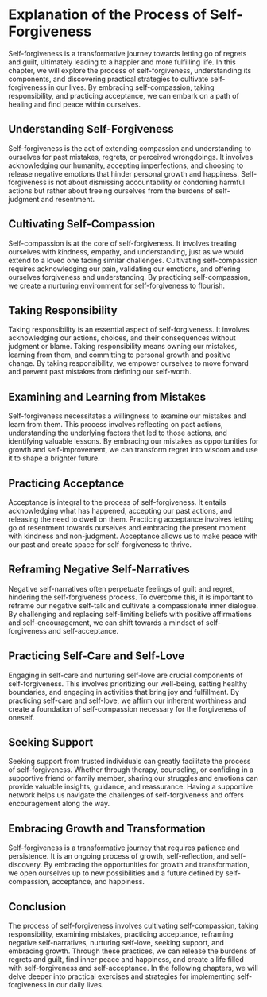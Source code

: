 Explanation of the Process of Self-Forgiveness
=========================================================

Self-forgiveness is a transformative journey towards letting go of regrets and guilt, ultimately leading to a happier and more fulfilling life. In this chapter, we will explore the process of self-forgiveness, understanding its components, and discovering practical strategies to cultivate self-forgiveness in our lives. By embracing self-compassion, taking responsibility, and practicing acceptance, we can embark on a path of healing and find peace within ourselves.

**Understanding Self-Forgiveness**
----------------------------------

Self-forgiveness is the act of extending compassion and understanding to ourselves for past mistakes, regrets, or perceived wrongdoings. It involves acknowledging our humanity, accepting imperfections, and choosing to release negative emotions that hinder personal growth and happiness. Self-forgiveness is not about dismissing accountability or condoning harmful actions but rather about freeing ourselves from the burdens of self-judgment and resentment.

**Cultivating Self-Compassion**
-------------------------------

Self-compassion is at the core of self-forgiveness. It involves treating ourselves with kindness, empathy, and understanding, just as we would extend to a loved one facing similar challenges. Cultivating self-compassion requires acknowledging our pain, validating our emotions, and offering ourselves forgiveness and understanding. By practicing self-compassion, we create a nurturing environment for self-forgiveness to flourish.

**Taking Responsibility**
-------------------------

Taking responsibility is an essential aspect of self-forgiveness. It involves acknowledging our actions, choices, and their consequences without judgment or blame. Taking responsibility means owning our mistakes, learning from them, and committing to personal growth and positive change. By taking responsibility, we empower ourselves to move forward and prevent past mistakes from defining our self-worth.

**Examining and Learning from Mistakes**
----------------------------------------

Self-forgiveness necessitates a willingness to examine our mistakes and learn from them. This process involves reflecting on past actions, understanding the underlying factors that led to those actions, and identifying valuable lessons. By embracing our mistakes as opportunities for growth and self-improvement, we can transform regret into wisdom and use it to shape a brighter future.

**Practicing Acceptance**
-------------------------

Acceptance is integral to the process of self-forgiveness. It entails acknowledging what has happened, accepting our past actions, and releasing the need to dwell on them. Practicing acceptance involves letting go of resentment towards ourselves and embracing the present moment with kindness and non-judgment. Acceptance allows us to make peace with our past and create space for self-forgiveness to thrive.

**Reframing Negative Self-Narratives**
--------------------------------------

Negative self-narratives often perpetuate feelings of guilt and regret, hindering the self-forgiveness process. To overcome this, it is important to reframe our negative self-talk and cultivate a compassionate inner dialogue. By challenging and replacing self-limiting beliefs with positive affirmations and self-encouragement, we can shift towards a mindset of self-forgiveness and self-acceptance.

**Practicing Self-Care and Self-Love**
--------------------------------------

Engaging in self-care and nurturing self-love are crucial components of self-forgiveness. This involves prioritizing our well-being, setting healthy boundaries, and engaging in activities that bring joy and fulfillment. By practicing self-care and self-love, we affirm our inherent worthiness and create a foundation of self-compassion necessary for the forgiveness of oneself.

**Seeking Support**
-------------------

Seeking support from trusted individuals can greatly facilitate the process of self-forgiveness. Whether through therapy, counseling, or confiding in a supportive friend or family member, sharing our struggles and emotions can provide valuable insights, guidance, and reassurance. Having a supportive network helps us navigate the challenges of self-forgiveness and offers encouragement along the way.

**Embracing Growth and Transformation**
---------------------------------------

Self-forgiveness is a transformative journey that requires patience and persistence. It is an ongoing process of growth, self-reflection, and self-discovery. By embracing the opportunities for growth and transformation, we open ourselves up to new possibilities and a future defined by self-compassion, acceptance, and happiness.

**Conclusion**
--------------

The process of self-forgiveness involves cultivating self-compassion, taking responsibility, examining mistakes, practicing acceptance, reframing negative self-narratives, nurturing self-love, seeking support, and embracing growth. Through these practices, we can release the burdens of regrets and guilt, find inner peace and happiness, and create a life filled with self-forgiveness and self-acceptance. In the following chapters, we will delve deeper into practical exercises and strategies for implementing self-forgiveness in our daily lives.
